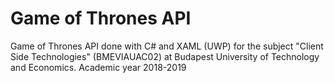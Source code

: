 # Game of Thrones API
Game of Thrones API done with C# and XAML (UWP) for the subject "Client Side Technologies" (BMEVIAUAC02) at Budapest University of Technology and Economics. Academic year 2018-2019
